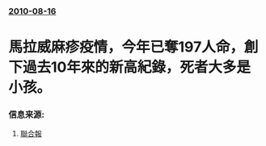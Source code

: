 ### [2010-08-16](/news/2010/08/16/index.md)

##### 
#  馬拉威麻疹疫情，今年已奪197人命，創下過去10年來的新高紀錄，死者大多是小孩。




### 信息来源:

1. [聯合報](https://web.archive.org/web/20100816092547/http://udn.com/NEWS/WORLD/BREAKINGNEWS5/5788098.shtml)
